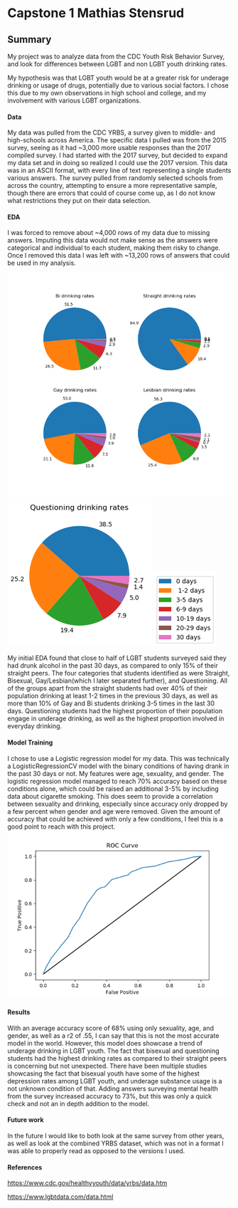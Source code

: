 # Capstone 1 Mathias Stensrud
## Summary
  My project was to analyze data from the CDC Youth Risk Behavior Survey, and look for differences between LGBT and non LGBT youth drinking rates.

  My hypothesis was that LGBT youth would be at a greater risk for underage drinking or usage of drugs, potentially due to various social factors. I chose this due to my own observations in high school and college, and my involvement with various LGBT organizations.

#### Data
My data was pulled from the CDC YRBS, a survey given to middle- and high-schools across America. The specific data I pulled was from the 2015 survey, seeing as it had ~3,000 more usable responses than the 2017 compiled survey. I had started with the 2017 survey, but decided to expand my data set and in doing so realized I could use the 2017 version. This data was in an ASCII format, with every line of text representing a single students various answers. The survey pulled from randomly selected schools from across the country, attempting to ensure a more representative sample, though there are errors that could of course come up, as I do not know what restrictions they put on their data selection.

 #### EDA
 I was forced to remove about ~4,000 rows of my data due to missing answers. Imputing this data would not make sense as the answers were categorical and individual to each student, making them risky to change. Once I removed this data I was left with ~13,200 rows of answers that could be used in my analysis.

  ![](https://github.com/MathiasStensrud/capstone_1/blob/master/img/drinking.png)
  ![](https://github.com/MathiasStensrud/capstone_1/blob/master/img/q_rates.png)
  ![](https://github.com/MathiasStensrud/capstone_1/blob/master/img/legend.png)

 My initial EDA found that close to half of LGBT students surveyed said they had drunk alcohol in the past 30 days, as compared to only 15% of their straight peers.
  The four categories that students identified as were Straight, Bisexual, Gay/Lesbian(which I later separated further), and Questioning. All of the groups apart from the straight students had over 40% of their population drinking at least 1-2 times in the previous 30 days, as well as more than 10% of Gay and Bi students drinking 3-5 times in the last 30 days. Questioning students had the highest proportion of their population engage in underage drinking, as well as the highest proportion involved in everyday drinking.

#### Model Training
  I chose to use a Logistic regression model for my data. This was technically a LogisticRegressionCV model with the binary conditions of having drank in the past 30 days or not. My features were age, sexuality, and gender. The logistic regression model managed to reach 70% accuracy based on these conditions alone, which could be raised an additional 3-5% by including data about cigarette smoking. This does seem to provide a correlation between sexuality and drinking, especially since accuracy only dropped by a few percent when gender and age were removed. Given the amount of accuracy that could be achieved with only a few conditions, I feel this is a good point to reach with this project.
  ![](https://github.com/MathiasStensrud/capstone_1/blob/master/img/ROC.png)

#### Results
  With an average accuracy score of 68% using only sexuality, age, and gender, as well as a r2 of .55, I can say that this is not the most accurate model in the world. However, this model does showcase a trend of underage drinking in LGBT youth. The fact that bisexual and questioning students had the highest drinking rates as compared to their straight peers is concerning but not unexpected. There have been multiple studies showcasing the fact that bisexual youth have some of the highest depression rates among LGBT youth, and underage substance usage is a not unknown condition of that. Adding answers surveying mental health from the survey increased accuracy to 73%, but this was only a quick check and not an in depth addition to the model.

#### Future work
  In the future I would like to both look at the same survey from other years, as well as look at the combined YRBS dataset, which was not in a format I was able to properly read as opposed to the versions I used.
#### References
https://www.cdc.gov/healthyyouth/data/yrbs/data.htm

https://www.lgbtdata.com/data.html
